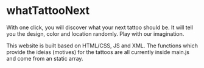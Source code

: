 # whatTattooNext

With one click, you will discover what your next tattoo should be. It will tell you the design, color and location randomly. Play with our imagination.

This website is built based on HTML/CSS, JS and XML. The functions which provide the ideias (motives) for the tattoos are all currently inside main.js and come from an static array.

